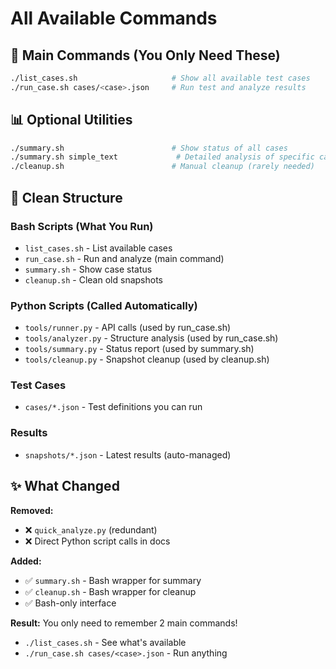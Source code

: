 # All Available Commands

## 🎯 Main Commands (You Only Need These)

```bash
./list_cases.sh                     # Show all available test cases
./run_case.sh cases/<case>.json     # Run test and analyze results
```

## 📊 Optional Utilities 

```bash  
./summary.sh                        # Show status of all cases
./summary.sh simple_text             # Detailed analysis of specific case
./cleanup.sh                        # Manual cleanup (rarely needed)
```

## 📁 Clean Structure

### Bash Scripts (What You Run)
- `list_cases.sh` - List available cases
- `run_case.sh` - Run and analyze (main command)
- `summary.sh` - Show case status
- `cleanup.sh` - Clean old snapshots

### Python Scripts (Called Automatically)
- `tools/runner.py` - API calls (used by run_case.sh)
- `tools/analyzer.py` - Structure analysis (used by run_case.sh)  
- `tools/summary.py` - Status report (used by summary.sh)
- `tools/cleanup.py` - Snapshot cleanup (used by cleanup.sh)

### Test Cases
- `cases/*.json` - Test definitions you can run

### Results
- `snapshots/*.json` - Latest results (auto-managed)

## ✨ What Changed

**Removed:**
- ❌ `quick_analyze.py` (redundant)
- ❌ Direct Python script calls in docs

**Added:**
- ✅ `summary.sh` - Bash wrapper for summary
- ✅ `cleanup.sh` - Bash wrapper for cleanup  
- ✅ Bash-only interface

**Result:** You only need to remember 2 main commands!
- `./list_cases.sh` - See what's available
- `./run_case.sh cases/<case>.json` - Run anything